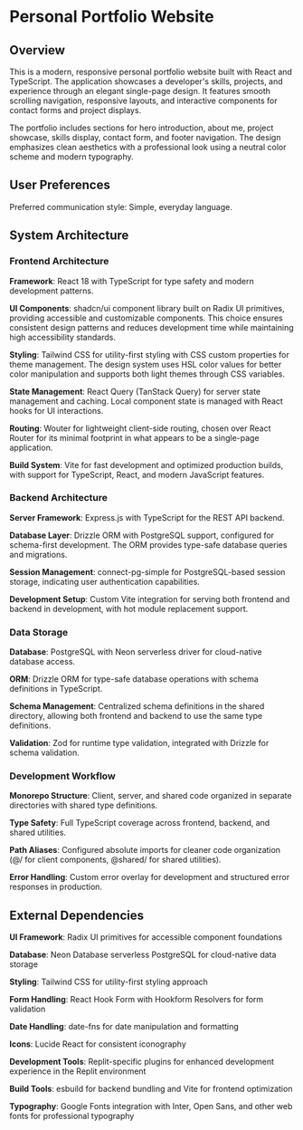 # Personal Portfolio Website

## Overview

This is a modern, responsive personal portfolio website built with React and TypeScript. The application showcases a developer's skills, projects, and experience through an elegant single-page design. It features smooth scrolling navigation, responsive layouts, and interactive components for contact forms and project displays.

The portfolio includes sections for hero introduction, about me, project showcase, skills display, contact form, and footer navigation. The design emphasizes clean aesthetics with a professional look using a neutral color scheme and modern typography.

## User Preferences

Preferred communication style: Simple, everyday language.

## System Architecture

### Frontend Architecture

**Framework**: React 18 with TypeScript for type safety and modern development patterns.

**UI Components**: shadcn/ui component library built on Radix UI primitives, providing accessible and customizable components. This choice ensures consistent design patterns and reduces development time while maintaining high accessibility standards.

**Styling**: Tailwind CSS for utility-first styling with CSS custom properties for theme management. The design system uses HSL color values for better color manipulation and supports both light themes through CSS variables.

**State Management**: React Query (TanStack Query) for server state management and caching. Local component state is managed with React hooks for UI interactions.

**Routing**: Wouter for lightweight client-side routing, chosen over React Router for its minimal footprint in what appears to be a single-page application.

**Build System**: Vite for fast development and optimized production builds, with support for TypeScript, React, and modern JavaScript features.

### Backend Architecture

**Server Framework**: Express.js with TypeScript for the REST API backend.

**Database Layer**: Drizzle ORM with PostgreSQL support, configured for schema-first development. The ORM provides type-safe database queries and migrations.

**Session Management**: connect-pg-simple for PostgreSQL-based session storage, indicating user authentication capabilities.

**Development Setup**: Custom Vite integration for serving both frontend and backend in development, with hot module replacement support.

### Data Storage

**Database**: PostgreSQL with Neon serverless driver for cloud-native database access.

**ORM**: Drizzle ORM for type-safe database operations with schema definitions in TypeScript.

**Schema Management**: Centralized schema definitions in the shared directory, allowing both frontend and backend to use the same type definitions.

**Validation**: Zod for runtime type validation, integrated with Drizzle for schema validation.

### Development Workflow

**Monorepo Structure**: Client, server, and shared code organized in separate directories with shared type definitions.

**Type Safety**: Full TypeScript coverage across frontend, backend, and shared utilities.

**Path Aliases**: Configured absolute imports for cleaner code organization (@/ for client components, @shared/ for shared utilities).

**Error Handling**: Custom error overlay for development and structured error responses in production.

## External Dependencies

**UI Framework**: Radix UI primitives for accessible component foundations

**Database**: Neon Database serverless PostgreSQL for cloud-native data storage

**Styling**: Tailwind CSS for utility-first styling approach

**Form Handling**: React Hook Form with Hookform Resolvers for form validation

**Date Handling**: date-fns for date manipulation and formatting

**Icons**: Lucide React for consistent iconography

**Development Tools**: Replit-specific plugins for enhanced development experience in the Replit environment

**Build Tools**: esbuild for backend bundling and Vite for frontend optimization

**Typography**: Google Fonts integration with Inter, Open Sans, and other web fonts for professional typography